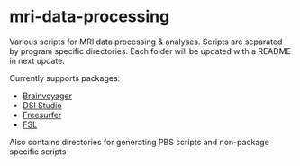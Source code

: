 # mri-data-processing
Various scripts for MRI data processing & analyses. Scripts are separated by program specific directories. Each folder will be updated with a README in next update.

Currently supports packages:
- [Brainvoyager](www.brainvoyager.com)
- [DSI Studio](dsi-studio.labsolver.org)
- [Freesurfer](https://surfer.nmr.mgh.harvard.edu)
- [FSL](https://fsl.fmrib.ox.ac.uk/fsl/fslwiki)

Also contains directories for generating PBS scripts and non-package specific scripts

